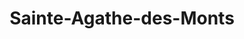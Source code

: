 ---
title: Sainte-Agathe-des-Monts
url: /sainte-agathe-des-monts/
latitude: 46.067
longitude: -74.288
---